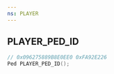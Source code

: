 ```yaml
---
ns: PLAYER
---
```

## PLAYER_PED_ID

```c
// 0x096275889B8E0EE0 0xFA92E226
Ped PLAYER_PED_ID();
```

